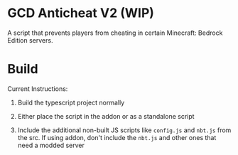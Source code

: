 # GCD Anticheat V2 (WIP)
 A script that prevents players from cheating in certain Minecraft: Bedrock Edition servers.

# Build
 Current Instructions:

1. Build the typescript project normally

2. Either place the script in the addon or as a standalone script

3. Include the additional non-built JS scripts like `config.js` and `nbt.js` from the src. If using addon, don't include the `nbt.js` and other ones that need a modded server

